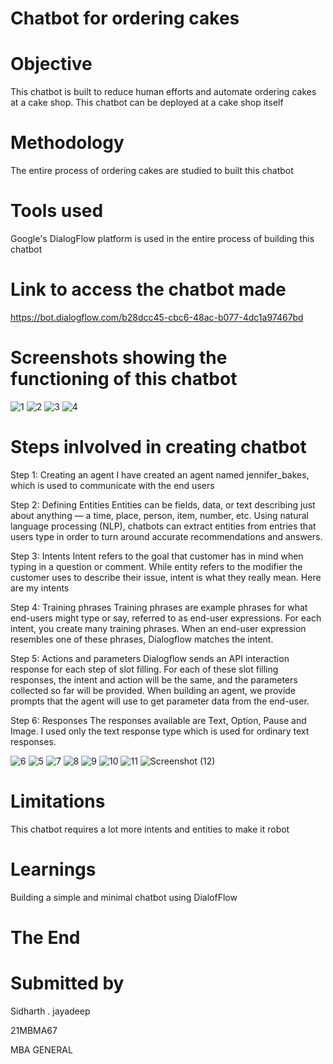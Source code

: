 # Chatbot for ordering cakes

# Objective
This chatbot is built to reduce human efforts and automate ordering cakes at a cake shop. This chatbot can be deployed at a cake shop itself
# Methodology
The entire process of ordering cakes are studied to built this chatbot
# Tools used
Google's DialogFlow platform is used in the entire process of building this chatbot
# Link to access the chatbot made
https://bot.dialogflow.com/b28dcc45-cbc6-48ac-b077-4dc1a97467bd
# Screenshots showing the functioning of this chatbot
![1](https://user-images.githubusercontent.com/116030115/196272149-7912f9f3-ceb2-4e12-bb28-136cc2fef562.png)
![2](https://user-images.githubusercontent.com/116030115/196272290-5184c2e2-c30a-44d7-9daf-8ecaada599ac.png)
![3](https://user-images.githubusercontent.com/116030115/196272336-9ceeee5c-43c2-4864-a79b-bc2b0dafa02b.png)
![4](https://user-images.githubusercontent.com/116030115/196272534-955726c0-b41a-4868-8387-89b1cb20025b.png)

# Steps inlvolved in creating chatbot
Step 1: Creating an agent
I have created an agent named jennifer_bakes, which is used to communicate with the end users

Step 2: Defining Entities Entities can be fields, data, or text describing just about anything — a time, place, person, item, number, etc. Using natural language processing (NLP), chatbots can extract entities from entries that users type in order to turn around accurate recommendations and answers.

Step 3: Intents Intent refers to the goal that customer has in mind when typing in a question or comment. While entity refers to the modifier the customer uses to describe their issue, intent is what they really mean. Here are my intents

Step 4: Training phrases Training phrases are example phrases for what end-users might type or say, referred to as end-user expressions. For each intent, you create many training phrases. When an end-user expression resembles one of these phrases, Dialogflow matches the intent.

Step 5: Actions and parameters Dialogflow sends an API interaction response for each step of slot filling. For each of these slot filling responses, the intent and action will be the same, and the parameters collected so far will be provided. When building an agent, we provide prompts that the agent will use to get parameter data from the end-user.

Step 6: Responses The responses available are Text, Option, Pause and Image. I used only the text response type which is used for ordinary text responses.


![6](https://user-images.githubusercontent.com/116030115/196272589-40a1157d-8f67-4b66-a98b-39eacbffda2a.png)
![5](https://user-images.githubusercontent.com/116030115/196272557-bfe2f7e2-1a93-4e84-a9e2-e8b6317f4aa3.png)
![7](https://user-images.githubusercontent.com/116030115/196272625-61b8fc93-d8b1-476e-bc1c-da95ff1f3d10.png)
![8](https://user-images.githubusercontent.com/116030115/196272658-2ae8a6cd-c746-455c-ba76-f9ff825369e7.png)
![9](https://user-images.githubusercontent.com/116030115/196272674-660e1568-84cb-4866-9a60-69e48690a44c.png)
![10](https://user-images.githubusercontent.com/116030115/196272689-251493f2-7a03-48e5-84d4-057361ac0a0b.png)
![11](https://user-images.githubusercontent.com/116030115/196272702-a0adfc33-92b5-43cd-b9c7-ce2d0f959708.png)
![Screenshot (12)](https://user-images.githubusercontent.com/116030115/196278782-2ca188b8-e90c-4475-9203-8d4c850b8046.png)



# Limitations
This chatbot requires a lot more intents and entities to make it robot
# Learnings
Building  a simple and minimal chatbot using DialofFlow
# The End

# Submitted by 

 Sidharth . jayadeep
 
 21MBMA67
 
 MBA GENERAL
